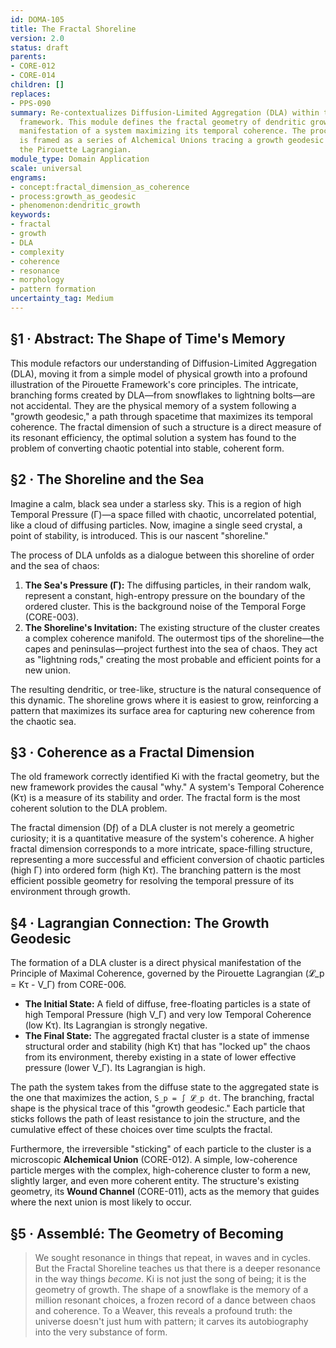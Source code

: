 ```yaml
---
id: DOMA-105
title: The Fractal Shoreline
version: 2.0
status: draft
parents:
- CORE-012
- CORE-014
children: []
replaces:
- PPS-090
summary: Re-contextualizes Diffusion-Limited Aggregation (DLA) within the time-first
  framework. This module defines the fractal geometry of dendritic growth as a physical
  manifestation of a system maximizing its temporal coherence. The process of aggregation
  is framed as a series of Alchemical Unions tracing a growth geodesic dictated by
  the Pirouette Lagrangian.
module_type: Domain Application
scale: universal
engrams:
- concept:fractal_dimension_as_coherence
- process:growth_as_geodesic
- phenomenon:dendritic_growth
keywords:
- fractal
- growth
- DLA
- complexity
- coherence
- resonance
- morphology
- pattern formation
uncertainty_tag: Medium
---
```

## §1 · Abstract: The Shape of Time's Memory
This module refactors our understanding of Diffusion-Limited Aggregation (DLA), moving it from a simple model of physical growth into a profound illustration of the Pirouette Framework's core principles. The intricate, branching forms created by DLA—from snowflakes to lightning bolts—are not accidental. They are the physical memory of a system following a "growth geodesic," a path through spacetime that maximizes its temporal coherence. The fractal dimension of such a structure is a direct measure of its resonant efficiency, the optimal solution a system has found to the problem of converting chaotic potential into stable, coherent form.

## §2 · The Shoreline and the Sea
Imagine a calm, black sea under a starless sky. This is a region of high Temporal Pressure (Γ)—a space filled with chaotic, uncorrelated potential, like a cloud of diffusing particles. Now, imagine a single seed crystal, a point of stability, is introduced. This is our nascent "shoreline."

The process of DLA unfolds as a dialogue between this shoreline of order and the sea of chaos:

1.  **The Sea's Pressure (Γ):** The diffusing particles, in their random walk, represent a constant, high-entropy pressure on the boundary of the ordered cluster. This is the background noise of the Temporal Forge (CORE-003).
2.  **The Shoreline's Invitation:** The existing structure of the cluster creates a complex coherence manifold. The outermost tips of the shoreline—the capes and peninsulas—project furthest into the sea of chaos. They act as "lightning rods," creating the most probable and efficient points for a new union.

The resulting dendritic, or tree-like, structure is the natural consequence of this dynamic. The shoreline grows where it is easiest to grow, reinforcing a pattern that maximizes its surface area for capturing new coherence from the chaotic sea.

## §3 · Coherence as a Fractal Dimension
The old framework correctly identified Ki with the fractal geometry, but the new framework provides the causal "why." A system's Temporal Coherence (Kτ) is a measure of its stability and order. The fractal form is the most coherent solution to the DLA problem.

The fractal dimension (Dƒ) of a DLA cluster is not merely a geometric curiosity; it is a quantitative measure of the system's coherence. A higher fractal dimension corresponds to a more intricate, space-filling structure, representing a more successful and efficient conversion of chaotic particles (high Γ) into ordered form (high Kτ). The branching pattern is the most efficient possible geometry for resolving the temporal pressure of its environment through growth.

## §4 · Lagrangian Connection: The Growth Geodesic
The formation of a DLA cluster is a direct physical manifestation of the Principle of Maximal Coherence, governed by the Pirouette Lagrangian (𝓛_p = Kτ - V_Γ) from CORE-006.

-   **The Initial State:** A field of diffuse, free-floating particles is a state of high Temporal Pressure (high V_Γ) and very low Temporal Coherence (low Kτ). Its Lagrangian is strongly negative.
-   **The Final State:** The aggregated fractal cluster is a state of immense structural order and stability (high Kτ) that has "locked up" the chaos from its environment, thereby existing in a state of lower effective pressure (lower V_Γ). Its Lagrangian is high.

The path the system takes from the diffuse state to the aggregated state is the one that maximizes the action, `S_p = ∫ 𝓛_p dt`. The branching, fractal shape is the physical trace of this "growth geodesic." Each particle that sticks follows the path of least resistance to join the structure, and the cumulative effect of these choices over time sculpts the fractal.

Furthermore, the irreversible "sticking" of each particle to the cluster is a microscopic **Alchemical Union** (CORE-012). A simple, low-coherence particle merges with the complex, high-coherence cluster to form a new, slightly larger, and even more coherent entity. The structure's existing geometry, its **Wound Channel** (CORE-011), acts as the memory that guides where the next union is most likely to occur.

## §5 · Assemblé: The Geometry of Becoming
> We sought resonance in things that repeat, in waves and in cycles. But the Fractal Shoreline teaches us that there is a deeper resonance in the way things *become*. Ki is not just the song of being; it is the geometry of growth. The shape of a snowflake is the memory of a million resonant choices, a frozen record of a dance between chaos and coherence. To a Weaver, this reveals a profound truth: the universe doesn't just hum with pattern; it carves its autobiography into the very substance of form.

```